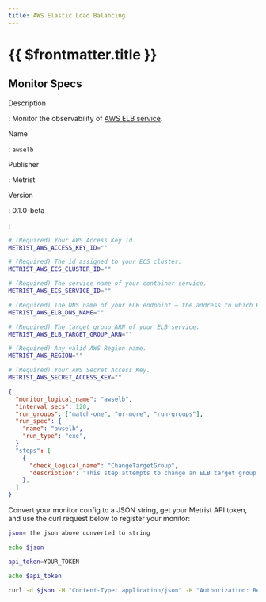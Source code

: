 ```yaml
---
title: AWS Elastic Load Balancing
---
```


# {{ $frontmatter.title }}

## Monitor Specs

Description

: Monitor the observability of [AWS ELB service](https://aws.amazon.com/elasticloadbalancing/).

Name

: `awselb`

Publisher

: Metrist

Version

: 0.1.0-beta

: &nbsp;


<!--@include: /parts/_1.md-->


<!--@include: /parts/_2.md-->


<!--@include: /parts/_3.md-->


```sh
# (Required) Your AWS Access Key Id.
METRIST_AWS_ACCESS_KEY_ID=""

# (Required) The id assigned to your ECS cluster.
METRIST_AWS_ECS_CLUSTER_ID=""

# (Required) The service name of your container service.
METRIST_AWS_ECS_SERVICE_ID=""

# (Required) The DNS name of your ELB endpoint — the address to which HTTP requests can be made.
METRIST_AWS_ELB_DNS_NAME=""

# (Required) The target group ARN of your ELB service.
METRIST_AWS_ELB_TARGET_GROUP_ARN=""

# (Required) Any valid AWS Region name.
METRIST_AWS_REGION=""

# (Required) Your AWS Secret Access Key.
METRIST_AWS_SECRET_ACCESS_KEY=""
```

<!--@include: /parts/tips_env-vars.md -->


<!--@include: /parts/_4.md-->


```json
{
  "monitor_logical_name": "awselb",
  "interval_secs": 120,
  "run_groups": ["match-one", "or-more", "run-groups"],
  "run_spec": {
    "name": "awselb",
    "run_type": "exe",
  }
  "steps": [
    {
      "check_logical_name": "ChangeTargetGroup",
      "description": "This step attempts to change an ELB target group and measure how long it takes for the change to become effective.",
    },
  ]
}
```




Convert your monitor config to a JSON string, get your Metrist API token, and use the curl request below to register your monitor:

```sh
json= the json above converted to string

echo $json

api_token=YOUR_TOKEN

echo $api_token

curl -d $json -H "Content-Type: application/json" -H "Authorization: Bearer $api_token" 'https://app.metrist.io/api/v0/monitor-config'

```

<!--@include: /parts/tips_api.md-->


<!--@include: /parts/_5.md-->


<!--@include: /parts/result.md-->
